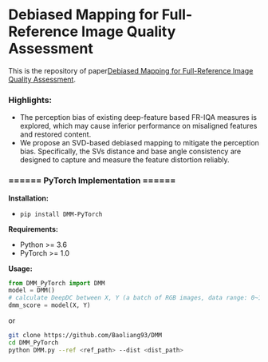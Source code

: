 # Debiased Mapping for Full-Reference Image Quality Assessment

This is the repository of paper[Debiased Mapping for Full-Reference Image Quality Assessment](https://arxiv.org/abs/2302.11464). 

### Highlights:
* The perception bias of existing deep-feature based FR-IQA measures is explored, which may cause inferior performance on misaligned features and restored content.
* We propose an SVD-based debiased mapping to mitigate the perception bias. Specifically, the SVs distance and base angle consistency are designed to capture and measure the feature distortion reliably.


### ====== PyTorch Implementation ======
**Installation:** 
- ```pip install DMM-PyTorch```

**Requirements:**  
- Python >= 3.6
- PyTorch >= 1.0

**Usage:** 
```python
from DMM_PyTorch import DMM
model = DMM()
# calculate DeepDC between X, Y (a batch of RGB images, data range: 0~1) 
dmm_score = model(X, Y)
```
or

```bash
git clone https://github.com/Baoliang93/DMM
cd DMM_PyTorch
python DMM.py --ref <ref_path> --dist <dist_path>
```



